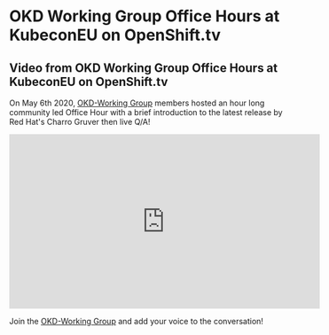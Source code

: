 # OKD Working Group Office Hours at KubeconEU on OpenShift.tv

<!--- cSpell:ignore Kubecon Charro Gruver autoplay allowfullscreen -->
## Video from OKD Working Group Office Hours at KubeconEU on OpenShift.tv

On May 6th 2020, [OKD-Working Group](https://groups.google.com/g/okd-wg) members hosted an hour long community led Office Hour with a brief introduction to the latest release by Red Hat's Charro Gruver then live Q/A!

<iframe width="560" height="315" src="https://www.youtube.com/embed/2WV4jtTs9Bg?start=45" title="YouTube video player" frameborder="0" allow="accelerometer; autoplay; clipboard-write; encrypted-media; gyroscope; picture-in-picture" allowfullscreen></iframe>

Join the [OKD-Working Group](https://groups.google.com/g/okd-wg) and add your voice to the conversation!
